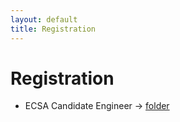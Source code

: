 ```yaml
---
layout: default
title: Registration
---
```

<link rel="stylesheet" href="assets/style.css">

# Registration
- ECSA Candidate Engineer → <a href="https://github.com/Athi-tronics/Portfolio/tree/main/registration/ecsa-candidate">folder</a>
